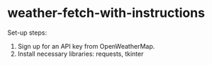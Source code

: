 # weather-fetch-with-instructions

Set-up steps:
1. Sign up for an API key from OpenWeatherMap.
2. Install necessary libraries: requests, tkinter
